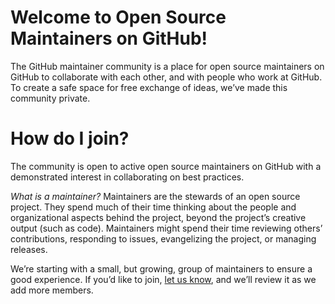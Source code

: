 # Welcome to Open Source Maintainers on GitHub!
The GitHub maintainer community is a place for open source maintainers on GitHub to collaborate with each other, and with people who work at GitHub. To create a safe space for free exchange of ideas, we’ve made this community private.

# How do I join?
The community is open to active open source maintainers on GitHub with a demonstrated interest in collaborating on best practices.

_What is a maintainer?_ Maintainers are the stewards of an open source project. They spend much of their time thinking about the people and organizational aspects behind the project, beyond the project’s creative output (such as code). Maintainers might spend their time reviewing others’ contributions, responding to issues, evangelizing the project, or managing releases.

We’re starting with a small, but growing, group of maintainers to ensure a good experience. If you’d like to join, [let us know](https://goo.gl/forms/0dgiaQXrmIV7OfsI3), and we’ll review it as we add more members.
